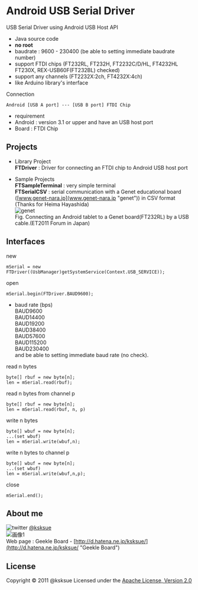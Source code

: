 Android USB Serial Driver
=====

USB Serial Driver using Android USB Host API  

- Java source code
- **no root**
- baudrate : 9600 - 230400 (be able to setting immediate baudrate number)
- support FTDI chips (FT232RL, FT232H, FT2232C/D/HL, FT4232HL FT230X, REX-USB60F(FT232BL) checked)
- support any channels (FT2232X:2ch, FT4232X:4ch)
- like Arduino library's interface

Connection

    Android [USB A port] --- [USB B port] FTDI Chip
- requirement
 - Android : version 3.1 or upper and have an USB host port
 - Board : FTDI Chip

Projects
-----
- Library Project  
 **FTDriver** : Driver for connecting an FTDI chip to Android USB host port

- Sample Projects  
 **FTSampleTerminal** : very simple terminal  
 **FTSerialCSV** : serial communication with a Genet educational board ([www.genet-nara.jp](www.genet-nara.jp "genet")) in CSV format (Thanks for Heima Hayashida)  
![genet](https://lh3.googleusercontent.com/-nj_EGL5D-nY/Tsu-OodpQJI/AAAAAAAABaY/zh6p2mhpg24/s400/DSC_0444.JPG "genet")  
Fig. Connecting an Android tablet to a Genet board(FT232RL) by a USB cable.(ET2011 Forum in Japan)  


Interfaces
----------------


new

    mSerial = new FTDriver((UsbManager)getSystemService(Context.USB_SERVICE));


open

    mSerial.begin(FTDriver.BAUD9600);

+   baud rate (bps)  
BAUD9600  
BAUD14400  
BAUD19200  
BAUD38400  
BAUD57600  
BAUD115200  
BAUD230400  
and be able to setting immediate baud rate (no check).


read n bytes

    byte[] rbuf = new byte[n];
    len = mSerial.read(rbuf);

read n bytes from channel p

    byte[] rbuf = new byte[n];
    len = mSerial.read(rbuf, n, p)


write n bytes

    byte[] wbuf = new byte[n];
    ...(set wbuf)
    len = mSerial.write(wbuf,n);

write n bytes to channel p

    byte[] wbuf = new byte[n];
    ...(set wbuf)
    len = mSerial.write(wbuf,n,p);

close

    mSerial.end();


About me
---
![twitter](http://d.hatena.ne.jp/images/icon-twitter.png "twitter") [@ksksue](http://twitter.com/#!/ksksue "twitter @ksksue")  
![画像1](http://a1.twimg.com/profile_images/549237316/twt_bigger.jpg "icon")  
Web page : Geekle Board - [http://d.hatena.ne.jp/ksksue/](http://d.hatena.ne.jp/ksksue/ "Geekle Board")  

License
----------
Copyright &copy; 2011 @ksksue
Licensed under the [Apache License, Version 2.0][Apache]

[Apache]: http://www.apache.org/licenses/LICENSE-2.0

